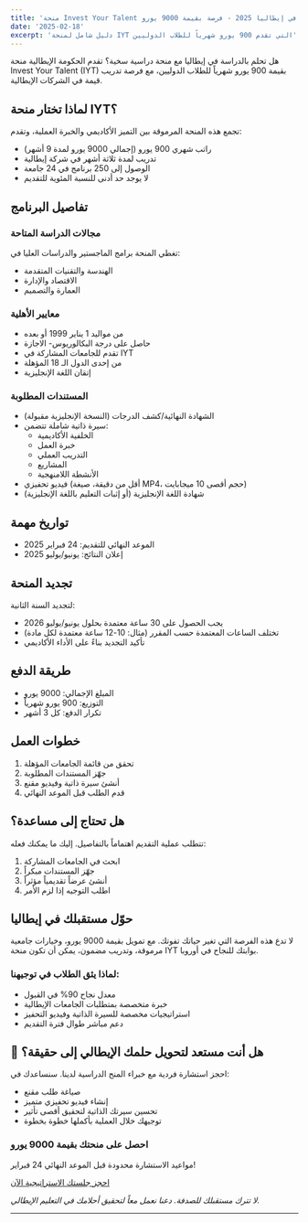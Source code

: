 ```yaml
---
title: 'منحة Invest Your Talent في إيطاليا 2025 - فرصة بقيمة 9000 يورو'
date: '2025-02-18'
excerpt: 'دليل شامل لمنحة IYT التي تقدم 900 يورو شهرياً للطلاب الدوليين'
---
```


هل تحلم بالدراسة في إيطاليا مع منحة دراسية سخية؟ تقدم الحكومة الإيطالية منحة Invest Your Talent (IYT) بقيمة 900 يورو شهرياً للطلاب الدوليين، مع فرصة تدريب قيمة في الشركات الإيطالية.

## لماذا تختار منحة IYT؟

تجمع هذه المنحة المرموقة بين التميز الأكاديمي والخبرة العملية، وتقدم:
- راتب شهري 900 يورو (إجمالي 9000 يورو لمدة 9 أشهر)
- تدريب لمدة ثلاثة أشهر في شركة إيطالية
- الوصول إلى 250 برنامج في 24 جامعة
- لا يوجد حد أدنى للنسبة المئوية للتقديم

## تفاصيل البرنامج

### مجالات الدراسة المتاحة
تغطي المنحة برامج الماجستير والدراسات العليا في:
- الهندسة والتقنيات المتقدمة
- الاقتصاد والإدارة
- العمارة والتصميم

### معايير الأهلية
- من مواليد 1 يناير 1999 أو بعده
- حاصل على درجة البكالوريوس- الاجازة
- تقدم للجامعات المشاركة في IYT
- من إحدى الدول الـ 18 المؤهلة
- إتقان اللغة الإنجليزية

### المستندات المطلوبة
- الشهادة النهائية/كشف الدرجات (النسخة الإنجليزية مقبولة)
- سيرة ذاتية شاملة تتضمن:
  - الخلفية الأكاديمية
  - خبرة العمل
  - التدريب العملي
  - المشاريع
  - الأنشطة اللامنهجية
- فيديو تحفيزي (أقل من دقيقة، صيغة MP4، حجم أقصى 10 ميجابايت)
- شهادة اللغة الإنجليزية (أو إثبات التعليم باللغة الإنجليزية)

## تواريخ مهمة

- الموعد النهائي للتقديم: 24 فبراير 2025
- إعلان النتائج: يونيو/يوليو 2025

## تجديد المنحة

لتجديد السنة الثانية:
- يجب الحصول على 30 ساعة معتمدة بحلول يونيو/يوليو 2026
- تختلف الساعات المعتمدة حسب المقرر (مثال: 10-12 ساعة معتمدة لكل مادة)
- تأكيد التجديد بناءً على الأداء الأكاديمي

## طريقة الدفع

- المبلغ الإجمالي: 9000 يورو
- التوزيع: 900 يورو شهرياً
- تكرار الدفع: كل 3 أشهر

## خطوات العمل

1. تحقق من قائمة الجامعات المؤهلة
2. جهّز المستندات المطلوبة
3. أنشئ سيرة ذاتية وفيديو مقنع
4. قدم الطلب قبل الموعد النهائي

## هل تحتاج إلى مساعدة؟

تتطلب عملية التقديم اهتماماً بالتفاصيل. إليك ما يمكنك فعله:
1. ابحث في الجامعات المشاركة
2. جهّز المستندات مبكراً
3. أنشئ عرضاً تقديمياً مؤثراً
4. اطلب التوجيه إذا لزم الأمر

## حوّل مستقبلك في إيطاليا

لا تدع هذه الفرصة التي تغير حياتك تفوتك. مع تمويل بقيمة 9000 يورو، وخيارات جامعية مرموقة، وتدريب مضمون، يمكن أن تكون منحة IYT بوابتك للنجاح في أوروبا.

### لماذا يثق الطلاب في توجيهنا:
- معدل نجاح 90% في القبول
- خبرة متخصصة بمتطلبات الجامعات الإيطالية
- استراتيجيات مخصصة للسيرة الذاتية وفيديو التحفيز
- دعم مباشر طوال فترة التقديم

## 🚀 هل أنت مستعد لتحويل حلمك الإيطالي إلى حقيقة؟

احجز استشارة فردية مع خبراء المنح الدراسية لدينا. سنساعدك في:
- صياغة طلب مقنع
- إنشاء فيديو تحفيزي متميز
- تحسين سيرتك الذاتية لتحقيق أقصى تأثير
- توجيهك خلال العملية بأكملها خطوة بخطوة

<div class="cta-container bg-blue-600 p-6 rounded-lg text-center">
  <h3 class="text-2xl font-bold text-white mb-4">احصل على منحتك بقيمة 9000 يورو</h3>
  <p class="text-white mb-4">مواعيد الاستشارة محدودة قبل الموعد النهائي 24 فبراير!</p>
  <a href="https://calendly.com/dantema/dante-alighieri-consulting" class="bg-white text-blue-600 px-8 py-3 rounded-full font-bold hover:bg-blue-50 transition-all">
    احجز جلستك الاستراتيجية الآن
  </a>
</div>

_لا تترك مستقبلك للصدفة. دعنا نعمل معاً لتحقيق أحلامك في التعليم الإيطالي._

---